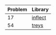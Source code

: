 | Problem    | Library |
| -------- | ------- |
| 17  | [inflect](https://pypi.org/project/inflect/)    |
| 54  | [treys](https://pypi.org/project/treys/)    |

